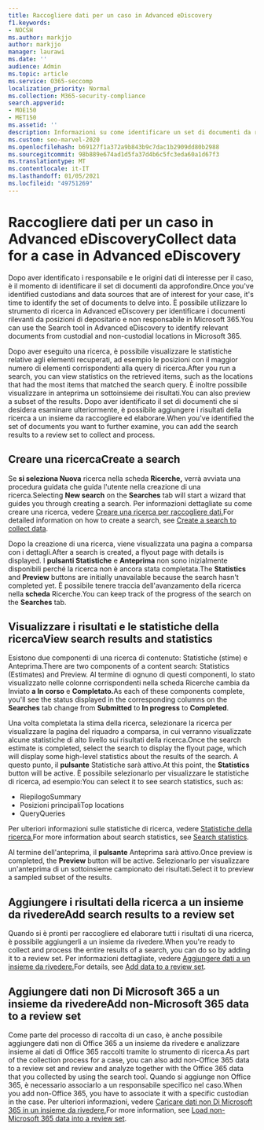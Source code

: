 ```yaml
---
title: Raccogliere dati per un caso in Advanced eDiscovery
f1.keywords:
- NOCSH
ms.author: markjjo
author: markjjo
manager: laurawi
ms.date: ''
audience: Admin
ms.topic: article
ms.service: O365-seccomp
localization_priority: Normal
ms.collection: M365-security-compliance
search.appverid:
- MOE150
- MET150
ms.assetid: ''
description: Informazioni su come identificare un set di documenti da rivedere in un'indagine utilizzando lo strumento di ricerca in Advanced eDiscovery.
ms.custom: seo-marvel-2020
ms.openlocfilehash: b69127f1a372a9b843b9c7dac1b2909dd80b2988
ms.sourcegitcommit: 98b889e674ad1d5fa37d4b6c5fc3eda60a1d67f3
ms.translationtype: MT
ms.contentlocale: it-IT
ms.lasthandoff: 01/05/2021
ms.locfileid: "49751269"
---
```

# <a name="collect-data-for-a-case-in-advanced-ediscovery"></a><span data-ttu-id="fd22c-103">Raccogliere dati per un caso in Advanced eDiscovery</span><span class="sxs-lookup"><span data-stu-id="fd22c-103">Collect data for a case in Advanced eDiscovery</span></span>

<span data-ttu-id="fd22c-104">Dopo aver identificato i responsabile e le origini dati di interesse per il caso, è il momento di identificare il set di documenti da approfondire.</span><span class="sxs-lookup"><span data-stu-id="fd22c-104">Once you've identified custodians and data sources that are of interest for your case, it's time to identify the set of documents to delve into.</span></span> <span data-ttu-id="fd22c-105">È possibile utilizzare lo strumento di ricerca in Advanced eDiscovery per identificare i documenti rilevanti da posizioni di depositario e non responsabile in Microsoft 365.</span><span class="sxs-lookup"><span data-stu-id="fd22c-105">You can use the Search tool in Advanced eDiscovery to identify relevant documents from custodial and non-custodial locations in Microsoft 365.</span></span>

<span data-ttu-id="fd22c-106">Dopo aver eseguito una ricerca, è possibile visualizzare le statistiche relative agli elementi recuperati, ad esempio le posizioni con il maggior numero di elementi corrispondenti alla query di ricerca.</span><span class="sxs-lookup"><span data-stu-id="fd22c-106">After you run a search, you can view statistics on the retrieved items, such as the locations that had the most items that matched the search query.</span></span> <span data-ttu-id="fd22c-107">È inoltre possibile visualizzare in anteprima un sottoinsieme dei risultati.</span><span class="sxs-lookup"><span data-stu-id="fd22c-107">You can also preview a subset of the results.</span></span> <span data-ttu-id="fd22c-108">Dopo aver identificato il set di documenti che si desidera esaminare ulteriormente, è possibile aggiungere i risultati della ricerca a un insieme da raccogliere ed elaborare.</span><span class="sxs-lookup"><span data-stu-id="fd22c-108">When you've identified the set of documents you want to further examine, you can add the search results to a review set to collect and process.</span></span>

## <a name="create-a-search"></a><span data-ttu-id="fd22c-109">Creare una ricerca</span><span class="sxs-lookup"><span data-stu-id="fd22c-109">Create a search</span></span>

<span data-ttu-id="fd22c-110">Se **si seleziona Nuova** ricerca nella scheda **Ricerche,** verrà avviata una procedura guidata che guida l'utente nella creazione di una ricerca.</span><span class="sxs-lookup"><span data-stu-id="fd22c-110">Selecting **New search** on the **Searches** tab will start a wizard that guides you through creating a search.</span></span> <span data-ttu-id="fd22c-111">Per informazioni dettagliate su come creare una ricerca, vedere [Creare una ricerca per raccogliere dati.](create-search-to-collect-data.md)</span><span class="sxs-lookup"><span data-stu-id="fd22c-111">For detailed information on how to create a search, see [Create a search to collect data](create-search-to-collect-data.md).</span></span>

<span data-ttu-id="fd22c-112">Dopo la creazione di una ricerca, viene visualizzata una pagina a comparsa con i dettagli.</span><span class="sxs-lookup"><span data-stu-id="fd22c-112">After a search is created, a flyout page with details is displayed.</span></span> <span data-ttu-id="fd22c-113">I **pulsanti Statistiche** e **Anteprima** non sono inizialmente disponibili perché la ricerca non è ancora stata completata.</span><span class="sxs-lookup"><span data-stu-id="fd22c-113">The **Statistics** and **Preview** buttons are initially unavailable because the search hasn't completed yet.</span></span> <span data-ttu-id="fd22c-114">È possibile tenere traccia dell'avanzamento della ricerca nella **scheda** Ricerche.</span><span class="sxs-lookup"><span data-stu-id="fd22c-114">You can keep track of the progress of the search on the **Searches** tab.</span></span>

## <a name="view-search-results-and-statistics"></a><span data-ttu-id="fd22c-115">Visualizzare i risultati e le statistiche della ricerca</span><span class="sxs-lookup"><span data-stu-id="fd22c-115">View search results and statistics</span></span>

<span data-ttu-id="fd22c-116">Esistono due componenti di una ricerca di contenuto: Statistiche (stime) e Anteprima.</span><span class="sxs-lookup"><span data-stu-id="fd22c-116">There are two components of a content search: Statistics (Estimates) and Preview.</span></span> <span data-ttu-id="fd22c-117">Al termine di ognuno di questi componenti, lo stato visualizzato  nelle colonne  corrispondenti nella scheda Ricerche cambia da Inviato **a In corso** e **Completato.**</span><span class="sxs-lookup"><span data-stu-id="fd22c-117">As each of these components complete, you'll see the status displayed in the corresponding columns on the **Searches** tab change from **Submitted** to **In progress** to **Completed**.</span></span>

<span data-ttu-id="fd22c-118">Una volta completata la stima della ricerca, selezionare la ricerca per visualizzare la pagina del riquadro a comparsa, in cui verranno visualizzate alcune statistiche di alto livello sui risultati della ricerca.</span><span class="sxs-lookup"><span data-stu-id="fd22c-118">Once the search estimate is completed, select the search to display the flyout page, which will display some high-level statistics about the results of the search.</span></span> <span data-ttu-id="fd22c-119">A questo punto, il **pulsante** Statistiche sarà attivo.</span><span class="sxs-lookup"><span data-stu-id="fd22c-119">At this point, the **Statistics** button will be active.</span></span> <span data-ttu-id="fd22c-120">È possibile selezionarlo per visualizzare le statistiche di ricerca, ad esempio:</span><span class="sxs-lookup"><span data-stu-id="fd22c-120">You can select it to see search statistics, such as:</span></span>

- <span data-ttu-id="fd22c-121">Riepilogo</span><span class="sxs-lookup"><span data-stu-id="fd22c-121">Summary</span></span>
- <span data-ttu-id="fd22c-122">Posizioni principali</span><span class="sxs-lookup"><span data-stu-id="fd22c-122">Top locations</span></span>
- <span data-ttu-id="fd22c-123">Query</span><span class="sxs-lookup"><span data-stu-id="fd22c-123">Queries</span></span>

<span data-ttu-id="fd22c-124">Per ulteriori informazioni sulle statistiche di ricerca, vedere [Statistiche della ricerca.](search-statistics-in-advanced-ediscovery.md)</span><span class="sxs-lookup"><span data-stu-id="fd22c-124">For more information about search statistics, see [Search statistics](search-statistics-in-advanced-ediscovery.md).</span></span>

<span data-ttu-id="fd22c-125">Al termine dell'anteprima, il **pulsante** Anteprima sarà attivo.</span><span class="sxs-lookup"><span data-stu-id="fd22c-125">Once preview is completed, the **Preview** button will be active.</span></span> <span data-ttu-id="fd22c-126">Selezionarlo per visualizzare un'anteprima di un sottoinsieme campionato dei risultati.</span><span class="sxs-lookup"><span data-stu-id="fd22c-126">Select it to preview a sampled subset of the results.</span></span>

## <a name="add-search-results-to-a-review-set"></a><span data-ttu-id="fd22c-127">Aggiungere i risultati della ricerca a un insieme da rivedere</span><span class="sxs-lookup"><span data-stu-id="fd22c-127">Add search results to a review set</span></span>

<span data-ttu-id="fd22c-128">Quando si è pronti per raccogliere ed elaborare tutti i risultati di una ricerca, è possibile aggiungerli a un insieme da rivedere.</span><span class="sxs-lookup"><span data-stu-id="fd22c-128">When you're ready to collect and process the entire results of a search, you can do so by adding it to a review set.</span></span> <span data-ttu-id="fd22c-129">Per informazioni dettagliate, vedere [Aggiungere dati a un insieme da rivedere.](add-data-to-review-set.md)</span><span class="sxs-lookup"><span data-stu-id="fd22c-129">For details, see [Add data to a review set](add-data-to-review-set.md).</span></span>

## <a name="add-non-microsoft-365-data-to-a-review-set"></a><span data-ttu-id="fd22c-130">Aggiungere dati non Di Microsoft 365 a un insieme da rivedere</span><span class="sxs-lookup"><span data-stu-id="fd22c-130">Add non-Microsoft 365 data to a review set</span></span>

<span data-ttu-id="fd22c-131">Come parte del processo di raccolta di un caso, è anche possibile aggiungere dati non di Office 365 a un insieme da rivedere e analizzare insieme ai dati di Office 365 raccolti tramite lo strumento di ricerca.</span><span class="sxs-lookup"><span data-stu-id="fd22c-131">As part of the collection process for a case, you can also add non-Office 365 data to a review set and review and analyze together with the Office 365 data that you collected by using the search tool.</span></span> <span data-ttu-id="fd22c-132">Quando si aggiunge non Office 365, è necessario associarlo a un responsabile specifico nel caso.</span><span class="sxs-lookup"><span data-stu-id="fd22c-132">When you add non-Office 365, you have to associate it with a specific custodian in the case.</span></span> <span data-ttu-id="fd22c-133">Per ulteriori informazioni, vedere [Caricare dati non Di Microsoft 365 in un insieme da rivedere.](load-non-Office-365-data-into-a-review-set.md)</span><span class="sxs-lookup"><span data-stu-id="fd22c-133">For more information, see [Load non-Microsoft 365 data into a review set](load-non-Office-365-data-into-a-review-set.md).</span></span>
